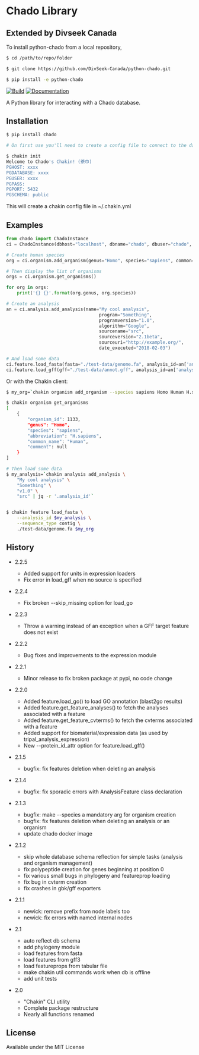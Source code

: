 # Chado Library
## Extended by Divseek Canada

To install python-chado from a local repository,

```bash
$ cd /path/to/repo/folder

$ git clone https://github.com/DivSeek-Canada/python-chado.git

$ pip install -e python-chado
```

[![Build](https://travis-ci.org/galaxy-genome-annotation/python-chado.svg?branch=master)](https://travis-ci.org/galaxy-genome-annotation/python-chado)
[![Documentation](https://readthedocs.org/projects/python-chado/badge/?version=latest)](http://python-chado.readthedocs.io/en/latest/?badge=latest)

A Python library for interacting with a Chado database.

## Installation

```bash
$ pip install chado

# On first use you'll need to create a config file to connect to the database, just run:

$ chakin init
Welcome to Chado's Chakin! (茶巾)
PGHOST: xxxx
PGDATABASE: xxxx
PGUSER: xxxx
PGPASS:
PGPORT: 5432
PGSCHEMA: public
```

This will create a chakin config file in ~/.chakin.yml

## Examples

```python
from chado import ChadoInstance
ci = ChadoInstance(dbhost="localhost", dbname="chado", dbuser="chado", dbpass="chado", dbschema="public", dbport=5432)

# Create human species
org = ci.organism.add_organism(genus="Homo", species="sapiens", common="Human", abbr="H.sapiens")

# Then display the list of organisms
orgs = ci.organism.get_organisms()

for org in orgs:
    print('{} {}'.format(org.genus, org.species))

# Create an analysis
an = ci.analysis.add_analysis(name="My cool analysis",
                                   program="Something",
                                   programversion="1.0",
                                   algorithm="Google",
                                   sourcename="src",
                                   sourceversion="2.1beta",
                                   sourceuri="http://example.org/",
                                   date_executed="2018-02-03")

# And load some data
ci.feature.load_fasta(fasta="./test-data/genome.fa", analysis_id=an['analysis_id'], organism_id=orgs[0]['organism_id'])
ci.feature.load_gff(gff="./test-data/annot.gff", analysis_id=an['analysis_id'], organism_id=orgs[0]['organism_id'])
```

Or with the Chakin client:

```bash
$ my_org=`chakin organism add_organism --species sapiens Homo Human H.sapiens  | jq -r '.organism_id'`

$ chakin organism get_organisms
[
    {
        "organism_id": 1133,
        "genus": "Homo",
        "species": "sapiens",
        "abbreviation": "H.sapiens",
        "common_name": "Human",
        "comment": null
    }
]

# Then load some data
$ my_analysis=`chakin analysis add_analysis \
    "My cool analysis" \
    "Something" \
    "v1.0" \
    "src" | jq -r '.analysis_id'`


$ chakin feature load_fasta \
    --analysis_id $my_analysis \
    --sequence_type contig \
    ./test-data/genome.fa $my_org
```

## History

- 2.2.5
    - Added support for units in expression loaders
    - Fix error in load_gff when no source is specified

- 2.2.4
    - Fix broken --skip_missing option for load_go

- 2.2.3
    - Throw a warning instead of an exception when a GFF target feature does not exist

- 2.2.2
    - Bug fixes and improvements to the expression module

- 2.2.1
    - Minor release to fix broken package at pypi, no code change

- 2.2.0
    - Added feature.load_go() to load GO annotation (blast2go results)
    - Added feature.get_feature_analyses() to fetch the analyses associated with a feature
    - Added feature.get_feature_cvterms() to fetch the cvterms associated with a feature
    - Added support for biomaterial/expression data (as used by tripal_analysis_expression)
    - New --protein_id_attr option for feature.load_gff()

- 2.1.5
    - bugfix: fix features deletion when deleting an analysis

- 2.1.4
    - bugfix: fix sporadic errors with AnalysisFeature class declaration

- 2.1.3
    - bugfix: make --species a mandatory arg for organism creation
    - bugfix: fix features deletion when deleting an analysis or an organism
    - update chado docker image

- 2.1.2
    - skip whole database schema reflection for simple tasks (analysis and organism management)
    - fix polypeptide creation for genes beginning at position 0
    - fix various small bugs in phylogeny and featureprop loading
    - fix bug in cvterm creation
    - fix crashes in gbk/gff exporters

- 2.1.1
    - newick: remove prefix from node labels too
    - newick: fix errors with named internal nodes

- 2.1
    - auto reflect db schema
    - add phylogeny module
    - load features from fasta
    - load features from gff3
    - load featureprops from tabular file
    - make chakin util commands work when db is offline
    - add unit tests

- 2.0
    - "Chakin" CLI utility
    - Complete package restructure
    - Nearly all functions renamed

## License

Available under the MIT License
